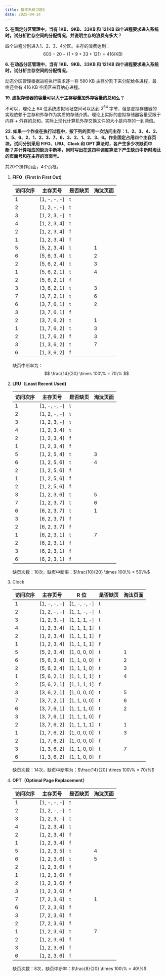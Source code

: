 ```yaml
---
title: 操作系统习题5
date: 2025-04-14
---
```


**5. 在固定分区管理中，当有 1KB、9KB、33KB 和 121KB 四个进程要求进入系统时，试分析贮存空间的分配情况，并说明主存的浪费有多大？**

四个进程分别进入1、2、3、4分区。主存的浪费达到：
$$
600 - 20 - (1 + 9 + 33 + 121) = 416(\text{KB})
$$


**6. 在动态分区管理中，当有 1KB、9KB、33KB 和 121KB 四个进程要求进入系统时，试分析主存空间的分配情况。**

动态分区管理根据进程执行需求逐一将 580 KB 主存分割下来分配给各进程，最终还会有 416 KB 空闲区来容纳心进程。



**19. 虚拟存储器的容量可以大于主存容量加外存容量的总和么？**

不可以，理论上 64 位系统虚拟地址空间可以达到 $2^{64}$ 字节，但是虚拟存储器的实现依赖于主存和外存作为实质的存储介质。理论上实际的虚拟存储器容量受限于内存 + 外存的总和。实际上现代计算机外存交换文件的大小是内存的一到两倍。



**22. 如果一个作业在执行过程中，按下列的页号一次访问主存：1、2、3、4、2、1、5、6、2、1、2、3、7、6、3、2、1、2、3、6。作业固定占用四个主存页块，试问分别采用 FIFO、LRU、Clock 和 OPT 算法时，各产生多少次缺页中断？并计算相应的缺页中断率，同时写出在这四种调度算法下产生缺页中断时淘汰的页面号和在主存的页面号。**

共20个操作页面，4个页框。

1. **FIFO（First In First Out)**

   | 访问次序 | 主存页号     | 是否缺页 | 淘汰页面 |
   | -------- | ------------ | -------- | -------- |
   | 1        | [1, -, -, -] | t        |          |
   | 2        | [1, 2, -, -] | t        |          |
   | 3        | [1, 2, 3, -] | t        |          |
   | 4        | [1, 2, 3, 4] | t        |          |
   | 2        | [1, 2, 3, 4] | f        |          |
   | 1        | [1, 2, 3, 4] | f        |          |
   | 5        | [5, 2, 3, 4] | t        | 1        |
   | 6        | [5, 6, 3, 4] | t        | 2        |
   | 2        | [5, 6, 2, 4] | t        | 3        |
   | 1        | [5, 6, 2, 1] | t        | 4        |
   | 2        | [5, 6, 2, 1] | f        |          |
   | 3        | [3, 6, 2, 1] | t        | 3        |
   | 7        | [3, 7, 2, 1] | t        | 6        |
   | 6        | [3, 7, 6, 1] | t        | 2        |
   | 3        | [3, 7, 6, 1] | f        |          |
   | 2        | [3, 7, 6, 2] | t        | 1        |
   | 1        | [1, 7, 6, 2] | t        | 3        |
   | 2        | [1, 7, 6, 2] | f        | 3        |
   | 3        | [1, 3, 6, 2] | t        | 7        |
   | 6        | [1, 3, 6, 2] | f        |          |

   缺页中断率为：
   $$
   \frac{14}{20} \times 100\% = 70\%
   $$

2. **LRU（Least Recent Used)**

   | 访问次序 | 主存页号     | 是否缺页 | 淘汰页面 |
   | -------- | ------------ | -------- | -------- |
   | 1        | [1, -, -, -] | t        |          |
   | 2        | [1, 2, -, -] | t        |          |
   | 3        | [1, 2, 3, -] | t        |          |
   | 4        | [1, 2, 3, 4] | t        |          |
   | 2        | [1, 2, 3, 4] | f        |          |
   | 1        | [1, 2, 3, 4] | f        |          |
   | 5        | [1, 2, 5, 4] | t        | 3        |
   | 6        | [1, 2, 5, 6] | t        | 4        |
   | 2        | [1, 2, 5, 6] | f        |          |
   | 1        | [1, 2, 5, 6] | f        |          |
   | 2        | [1, 2, 5, 6] | f        |          |
   | 3        | [1, 2, 3, 6] | t        | 5        |
   | 7        | [1, 2, 3, 7] | t        | 6        |
   | 6        | [6, 2, 3, 7] | t        | 1        |
   | 3        | [6, 2, 3, 7] | f        |          |
   | 2        | [6, 2, 3, 7] | f        |          |
   | 1        | [6, 2, 3, 1] | t        | 7        |
   | 2        | [6, 2, 3, 1] | f        |          |
   | 3        | [6, 2, 3, 1] | f        |          |
   | 6        | [6, 2, 3, 1] | f        |          |

   缺页次数：10次，缺页中断率：$\frac{10}{20} \times 100\% = 50\%$

3. Clock

   | 访问次序 | 主存页号     | R 位         | 是否缺页 | 淘汰页面 |
   | -------- | ------------ | ------------ | -------- | -------- |
   | 1        | [1, -, -, -] | [1, -, -, -] | t        |          |
   | 2        | [1, 2, -, -] | [1, 1, -, -] | t        |          |
   | 3        | [1, 2, 3, -] | [1, 1, 1, -] | t        |          |
   | 4        | [1, 2, 3, 4] | [1, 1, 1, 1] | t        |          |
   | 2        | [1, 2, 3, 4] | [1, 1, 1, 1] | f        |          |
   | 1        | [1, 2, 3, 4] | [1, 1, 1, 1] | f        |          |
   | 5        | [5, 2, 3, 4] | [1, 0, 0, 0] | t        | 1        |
   | 6        | [5, 6, 3, 4] | [1, 1, 0, 0] | t        | 2        |
   | 2        | [5, 6, 2, 4] | [1, 1, 1, 0] | t        | 3        |
   | 1        | [5, 6, 2, 1] | [1, 1, 1, 1] | t        | 4        |
   | 2        | [5, 6, 2, 1] | [1, 1, 1, 1] | f        |          |
   | 3        | [3, 6, 2, 1] | [1, 0, 0, 0] | t        | 5        |
   | 7        | [3, 7, 2, 1] | [1, 1, 0, 0] | t        | 6        |
   | 6        | [3, 7, 6, 1] | [1, 1, 1, 0] | t        | 2        |
   | 3        | [3, 7, 6, 1] | [1, 1, 1, 0] | f        |          |
   | 2        | [3, 7, 6, 2] | [1, 1, 1, 1] | t        | 1        |
   | 1        | [1, 7, 6, 2] | [1, 0, 0, 0] | t        | 3        |
   | 2        | [1, 7, 6, 2] | [1, 0, 0, 0] | f        |          |
   | 3        | [1, 3, 6, 2] | [1, 1, 0, 0] | t        | 7        |
   | 6        | [1, 3, 6, 2] | [1, 1, 0, 0] | f        |          |

   缺页次数：14次，缺页中断率为：$\frac{14}{20} \times 100\% = 70\%$

4. **OPT（Optimal Page Replacement）**

   | 访问次序 | 主存页号     | 是否缺页 | 淘汰页面 |
   | -------- | ------------ | -------- | -------- |
   | 1        | [1, -, -, -] | t        |          |
   | 2        | [1, 2, -, -] | t        |          |
   | 3        | [1, 2, 3, -] | t        |          |
   | 4        | [1, 2, 3, 4] | t        |          |
   | 2        | [1, 2, 3, 4] | f        |          |
   | 1        | [1, 2, 3, 4] | f        |          |
   | 5        | [1, 2, 3, 5] | t        | 4        |
   | 6        | [1, 2, 3, 6] | t        | 5        |
   | 2        | [1, 2, 3, 6] | f        |          |
   | 1        | [1, 2, 3, 6] | f        |          |
   | 2        | [1, 2, 3, 6] | f        |          |
   | 3        | [1, 2, 3, 6] | f        |          |
   | 7        | [7, 2, 3, 6] | t        | 1        |
   | 6        | [7, 2, 3, 6] | f        |          |
   | 3        | [7, 2, 3, 6] | f        |          |
   | 2        | [7, 2, 3, 6] | f        |          |
   | 1        | [1, 2, 3, 6] | t        | 7        |
   | 2        | [1, 2, 3, 6] | f        |          |
   | 3        | [1, 2, 3, 6] | f        |          |
   | 6        | [1, 2, 3, 6] | f        |          |

   缺页次数：8次，缺页中断率：$\frac{8}{20} \times 100\% = 40\%$